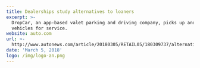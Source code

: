 ```yaml
---
title: Dealerships study alternatives to loaners
excerpt: >-
  DropCar, an app-based valet parking and driving company, picks up and returns
  vehicles for service.
website: auto.com
url: >-
  http://www.autonews.com/article/20180305/RETAIL05/180309737/alternatives-loaners
date: 'March 5, 2018'
logo: /img/logo-an.png
---
```


